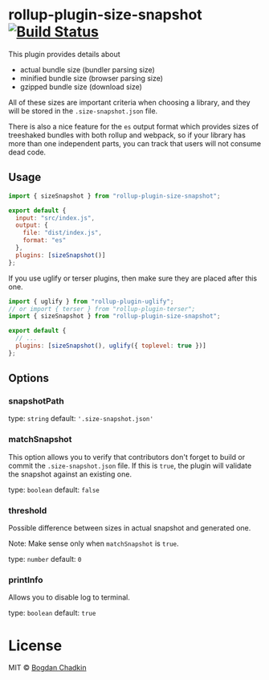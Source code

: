 # rollup-plugin-size-snapshot [![Build Status][travis-img]][travis]

[travis-img]: https://travis-ci.org/TrySound/rollup-plugin-size-snapshot.svg
[travis]: https://travis-ci.org/TrySound/rollup-plugin-size-snapshot

This plugin provides details about

* actual bundle size (bundler parsing size)
* minified bundle size (browser parsing size)
* gzipped bundle size (download size)

All of these sizes are important criteria when choosing a library, and they will be stored in the `.size-snapshot.json` file.

There is also a nice feature for the `es` output format which provides sizes of treeshaked bundles with both rollup and webpack, so if your library has more than one independent parts, you can track that users will not consume dead code.

## Usage

```js
import { sizeSnapshot } from "rollup-plugin-size-snapshot";

export default {
  input: "src/index.js",
  output: {
    file: "dist/index.js",
    format: "es"
  },
  plugins: [sizeSnapshot()]
};
```

If you use uglify or terser plugins, then make sure they are placed after this one.

```js
import { uglify } from "rollup-plugin-uglify";
// or import { terser } from "rollup-plugin-terser";
import { sizeSnapshot } from "rollup-plugin-size-snapshot";

export default {
  // ...
  plugins: [sizeSnapshot(), uglify({ toplevel: true })]
};
```

## Options

### snapshotPath

type: `string`
default: `'.size-snapshot.json'`

### matchSnapshot

This option allows you to verify that contributors don't forget to build or commit the `.size-snapshot.json` file. If this is `true`, the plugin will validate the snapshot against an existing one.

type: `boolean`
default: `false`

### threshold

Possible difference between sizes in actual snapshot and generated one.

Note: Make sense only when `matchSnapshot` is `true`.

type: `number`
default: `0`

### printInfo

Allows you to disable log to terminal.

type: `boolean`
default: `true`

# License

MIT &copy; [Bogdan Chadkin](mailto:trysound@yandex.ru)
